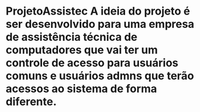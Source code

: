 # ProjetoAssistec A ideia do projeto é ser desenvolvido para uma empresa de assistência técnica de computadores que vai ter um controle de acesso para usuários comuns e usuários admns que terão acessos ao sistema de forma diferente.

